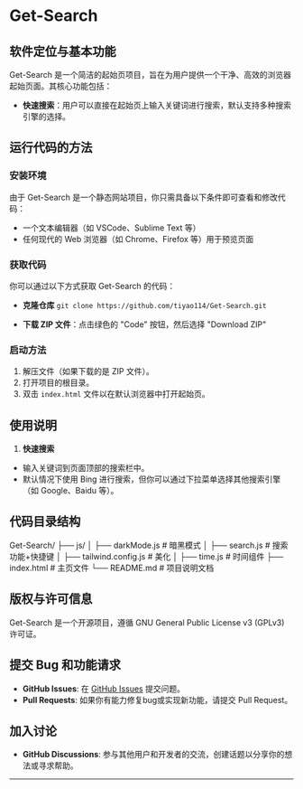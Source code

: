 # Get-Search

## 软件定位与基本功能
Get-Search 是一个简洁的起始页项目，旨在为用户提供一个干净、高效的浏览器起始页面。其核心功能包括：
- **快速搜索**：用户可以直接在起始页上输入关键词进行搜索，默认支持多种搜索引擎的选择。

## 运行代码的方法

### 安装环境
由于 Get-Search 是一个静态网站项目，你只需具备以下条件即可查看和修改代码：
- 一个文本编辑器（如 VSCode、Sublime Text 等）
- 任何现代的 Web 浏览器（如 Chrome、Firefox 等）用于预览页面

### 获取代码
你可以通过以下方式获取 Get-Search 的代码：
- **克隆仓库**
`git clone https://github.com/tiyao114/Get-Search.git`

- **下载 ZIP 文件**：点击绿色的 "Code" 按钮，然后选择 "Download ZIP"

### 启动方法
1. 解压文件（如果下载的是 ZIP 文件）。
2. 打开项目的根目录。
3. 双击 `index.html` 文件以在默认浏览器中打开起始页。

## 使用说明
1. **快速搜索**
 - 输入关键词到页面顶部的搜索栏中。
 - 默认情况下使用 Bing 进行搜索，但你可以通过下拉菜单选择其他搜索引擎（如 Google、Baidu 等）。

## 代码目录结构
Get-Search/
├── js/
│   ├── darkMode.js              # 暗黑模式
│   ├── search.js                # 搜索功能+快捷键
│   ├── tailwind.config.js       # 美化
│   ├── time.js                  # 时间组件
├── index.html                   # 主页文件
└── README.md                    # 项目说明文档

## 版权与许可信息
Get-Search 是一个开源项目，遵循 GNU General Public License v3 (GPLv3) 许可证。

## 提交 Bug 和功能请求
- **GitHub Issues**: 在 [GitHub Issues](https://github.com/tiyao114/Get-Search/issues) 提交问题。
- **Pull Requests**: 如果你有能力修复bug或实现新功能，请提交 Pull Request。

## 加入讨论
- **GitHub Discussions**: 参与其他用户和开发者的交流，创建话题以分享你的想法或寻求帮助。

---
